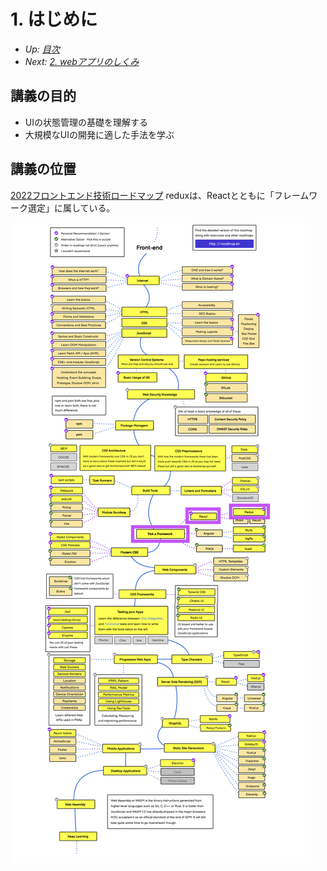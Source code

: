 # 1. はじめに

- *Up: [目次](../index.md)*
- *Next: [2. webアプリのしくみ](./02_web_app.md)*

## 講義の目的

- UIの状態管理の基礎を理解する
- 大規模なUIの開発に適した手法を学ぶ

## 講義の位置

[2022フロントエンド技術ロードマップ](https://roadmap.sh/frontend)
reduxは、Reactとともに「フレームワーク選定」に属している。

![](./frontend_loadmap.png)
